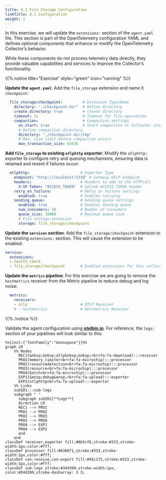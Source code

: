 ```yaml
---
title: 4.1 File Storage Configuration
linkTitle: 4.1 Configuration
weight: 1
---
```


In this exercise, we will update the `extensions:` section of the `agent.yaml` file. This section is part of the OpenTelemetry configuration YAML and defines optional components that enhance or modify the OpenTelemetry Collector’s behavior.

While these components do not process telemetry data directly, they provide valuable capabilities and services to improve the Collector’s functionality.

{{% notice title="Exercise" style="green" icon="running" %}}

**Update the `agent.yaml`**: Add the `file_storage` extension and name it `checkpoint`:

```yaml
  file_storage/checkpoint:         # Extension Type/Name
    directory: "./checkpoint-dir"  # Define directory
    create_directory: true         # Create directory
    timeout: 1s                    # Timeout for file operations
    compaction:                    # Compaction settings
      on_start: true               # Start compaction at Collector startup
      # Define compaction directory
      directory: "./checkpoint-dir/tmp"
      # Max. size limit before compaction occurs
      max_transaction_size: 65536
```

**Add `file_storage` to existing `otlphttp` exporter**: Modify the `otlphttp:` exporter to configure retry and queuing mechanisms, ensuring data is retained and resent if failures occur:

```yaml
  otlphttp:                       # Exporter Type
    endpoint: "http://localhost:5318" # Gateway OTLP endpoint
    headers:                      # Headers to add to the HTTPcall 
      X-SF-Token: "ACCESS_TOKEN"  # Splunk ACCESS_TOKEN header
    retry_on_failure:             # Retry on failure settings
      enabled: true               # Enables retrying
    sending_queue:                # Sending queue settings
      enabled: true               # Enables Sending queue
      num_consumers: 10           # Number of consumers
      queue_size: 10000           # Maximum queue size
      # File storage extension
      storage: file_storage/checkpoint
```

**Update the `services` section**: Add the `file_storage/checkpoint` extension to the existing `extensions:` section. This will cause the extension to be enabled:

```yaml
service:
  extensions:
  - health_check
  - file_storage/checkpoint       # Enabled extensions for this collector
```

**Update the `metrics` pipeline**: For this exercise we are going to remove the `hostmetrics` receiver from the Metric pipeline to reduce debug and log noise:

```yaml
  metrics:
    receivers: 
    - otlp                        # OTLP Receiver
    # - hostmetrics               # Hostmetrics Receiver
```

{{% /notice %}}

Validate the agent configuration using **[otelbin.io](https://www.otelbin.io/)**. For reference, the `logs:` section of your pipelines will look similar to this:

```mermaid
%%{init:{"fontFamily":"monospace"}}%%
graph LR
    %% Nodes
      REC1(&nbsp;&nbsp;otlp&nbsp;&nbsp;<br>fa:fa-download):::receiver
      PRO1(memory_limiter<br>fa:fa-microchip):::processor
      PRO2(resourcedetection<br>fa:fa-microchip):::processor
      PRO3(resource<br>fa:fa-microchip):::processor
      PRO4(batch<br>fa:fa-microchip):::processor
      EXP1(&ensp;debug&ensp;<br>fa:fa-upload):::exporter
      EXP2(otlphttp<br>fa:fa-upload):::exporter
    %% Links
    subID1:::sub-logs
    subgraph " "
      subgraph subID1[**Logs**]
      direction LR
      REC1 --> PRO1
      PRO1 --> PRO2
      PRO2 --> PRO3
      PRO3 --> PRO4
      PRO4 --> EXP1
      PRO4 --> EXP2
      end
    end
classDef receiver,exporter fill:#8b5cf6,stroke:#333,stroke-width:1px,color:#fff;
classDef processor fill:#6366f1,stroke:#333,stroke-width:1px,color:#fff;
classDef con-receive,con-export fill:#45c175,stroke:#333,stroke-width:1px,color:#fff;
classDef sub-logs stroke:#34d399,stroke-width:1px, color:#34d399,stroke-dasharray: 3 3;
```
